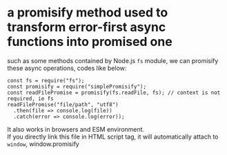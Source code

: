 # a promisify method used to transform error-first async functions into promised one

such as some methods contained by Node.js `fs` module, we can promisify these async operations, codes like below:

```
const fs = require("fs");
const promisify = require("simplePromisify");
const readFilePromise = promisify(fs.readFile, fs); // context is not required, ie fs
readFilePromise("file/path", "utf8")
  .then(file => console.log(file))
  .catch(error => console.log(error));
```

It also works in browsers and ESM environment.  
If you directly link this file in HTML script tag, it will automatically attach to `window`, window.promisify

